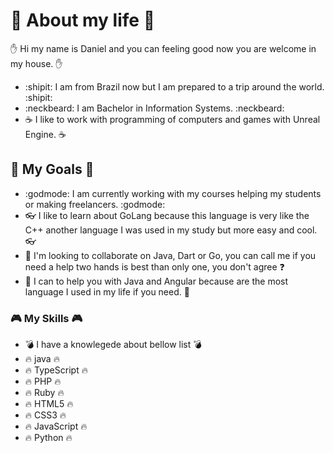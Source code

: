 ###

# :tophat: About my life :tophat:
:hand: Hi my name is Daniel and you can feeling good now you are welcome in my house. :hand:
- :shipit: I am from Brazil now but I am prepared to a trip around the world. :shipit:
- :neckbeard: I am Bachelor in Information Systems. :neckbeard:
- :coffee: I like to work with programming of computers and games with Unreal Engine. :coffee:
## :briefcase: My Goals :briefcase:
- :godmode: I am currently working with my courses helping my students or making freelancers. :godmode:
- :eyeglasses: I like to learn about GoLang because this language is very like the C++ another language I was used in my study but more easy and cool. :eyeglasses:
- :crown: I'm looking to collaborate on Java, Dart or Go, you can call me if you need a help two hands is best than only one, you don't agree :question: 
- :door: I can to help you with Java and Angular because are the most language I used in my life if you need. :door:
### :video_game: My Skills :video_game:
- :bomb: I have a knowlegede about bellow list :bomb:
- :fire: java :fire:
- :fire: TypeScript :fire:
- :fire: PHP :fire:
- :fire: Ruby :fire:
- :fire: HTML5 :fire:
- :fire: CSS3 :fire:
- :fire: JavaScript :fire:
- :fire: Python :fire:
